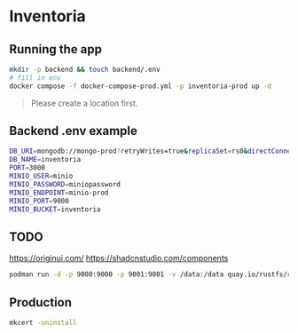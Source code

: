 # Inventoria

## Running the app

```bash
mkdir -p backend && touch backend/.env
# fill in env
docker compose -f docker-compose-prod.yml -p inventoria-prod up -d
```

> Please create a location first.

## Backend .env example

```bash
DB_URI=mongodb://mongo-prod?retryWrites=true&replicaSet=rs0&directConnection=true
DB_NAME=inventoria
PORT=3000
MINIO_USER=minio
MINIO_PASSWORD=miniopassword
MINIO_ENDPOINT=minio-prod
MINIO_PORT=9000
MINIO_BUCKET=inventoria
```

## TODO

<https://originui.com/>
<https://shadcnstudio.com/components>

```bash
podman run -d -p 9000:9000 -p 9001:9001 -v /data:/data quay.io/rustfs/rustfs
```

## Production

```bash
mkcert -uninstall
```
